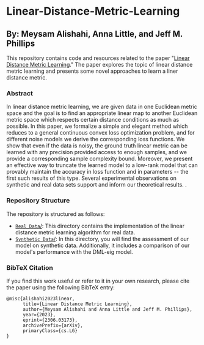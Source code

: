 # Linear-Distance-Metric-Learning
## By: Meysam Alishahi, Anna Little, and Jeff M. Phillips
This repository contains code and resources related to the paper "[Linear Distance Metric Learning](http://arxiv.org/abs/2306.03173)." 
The paper explores the topic of linear distance metric learning and presents some novel approaches to learn a liner distance metric.

### Abstract

In linear distance metric learning, we are given data in one Euclidean metric space and the goal is to find an appropriate linear map to another Euclidean metric space which respects certain distance conditions as much as possible. In this paper, we formalize a simple and elegant method which reduces to a general continuous convex loss optimization problem, and for different noise models we derive the corresponding loss functions. We show that even if the data is noisy, the ground truth linear metric can be learned with any precision provided access to enough samples, and we provide a corresponding sample complexity bound. Moreover, we present an effective way to truncate the learned model to a low-rank model that can provably maintain the accuracy in loss function and in parameters -- the first such results of this type.  Several experimental observations on synthetic and real data sets support and inform our theoretical results.  .


### Repository Structure

The repository is structured as follows:

- [`Real Data`/](https://github.com/meysamalishahi/Linear-Distance-Metric-Learning/tree/main/Real%20Data): This directory contains the implementation of the linear distance metric learning algorithm for real data. 
- [`Synthetic Data`/](https://github.com/meysamalishahi/Linear-Distance-Metric-Learning/tree/main/Synthetic%20Data): In this directory, you will find the assessment of our model on synthetic data. Additionally, it includes a comparison of our model's performance with the DML-eig model.





### BibTeX Citation

If you find this work useful or refer to it in your own research, please cite the paper using the following BibTeX entry:
```
@misc{alishahi2023linear,
      title={Linear Distance Metric Learning}, 
      author={Meysam Alishahi and Anna Little and Jeff M. Phillips},
      year={2023},
      eprint={2306.03173},
      archivePrefix={arXiv},
      primaryClass={cs.LG}
}
```
